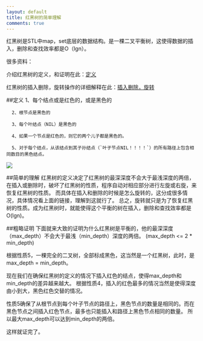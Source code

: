```yaml
---
layout: default
title: 红黑树的简单理解
comments: true
---
```


红黑树是STL中map，set底层的数据结构。是一棵二叉平衡树，这使得数据的插入，删除和查找效率都是O（lgn）。

很多资料：

介绍红黑树的定义，和证明在此：[定义](http://blog.csdn.net/haidao2009/article/details/8076970)

红黑树的插入删除，旋转操作的详细解释在此：[插入删除，旋转](http://blog.chinaunix.net/uid-26575352-id-3061918.html)

##定义
      1、每个结点或是红色的，或是黑色的
      
      2、根节点是黑色的
      
      3、每个叶结点（NIL）是黑色的
      
      4、如果一个节点是红色的，则它的两个儿子都是黑色的。
      
      5、对于每个结点，从该结点到其子孙结点（`叶子节点NIL！！！！`）的所有路径上包含相同数目的黑色结点。
      
      
![](http://img.my.csdn.net/uploads/201302/28/1362014952_9215.png)

##简单的理解
      红黑树的定义决定了红黑树的最深深度不会大于最浅深度的两倍，在插入或删除时，破坏了红黑树的性质，程序自动对相应部分进行左旋或右旋，来恢复红黑树的性质。
      而具体在插入和删除的时候是怎么旋转的，这分成很多情况，具体情况看上面的链接，理解到这就行了。
      总之，旋转就只是为了恢复红黑树的性质。成为红黑树时，就能使得这个平衡的树在插入，删除和查找效率都是O(lgn)。
      
##粗略证明
下面就来大致的证明为什么红黑树是平衡的，他的最深深度（max\_depth）不会大于最浅（min\_depth）深度的两倍。 (max\_depth <= 2 * min\_depth)

根据性质5，一棵完全的二叉树，全部标成黑色，这当然是一个红黑树，此时，是max\_depth = min\_depth。

现在我们在确保红黑树的定义的情况下插入红色的结点，使得max\_depth和min\_depth的差异越来越大。
根据性质4，插入的红色最多的情况当然是使得深度由小到大，黑色红色交替的情况。

性质5确保了从根节点到每个叶子节点的路径上，黑色节点的数量是相同的。而在黑色节点之间插入红色节点，最多也只能插入和路径上黑色节点相同的数量。
所以最大max\_depth可以达到min\_depth的两倍。

这样就证完了。

